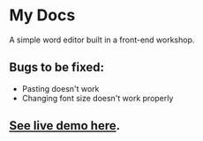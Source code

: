 # My Docs
A simple word editor built in a front-end workshop.

## Bugs to be fixed:
- Pasting doesn't work
- Changing font size doesn't work properly

## [See live demo here](http://my-docs.glitch.me).
